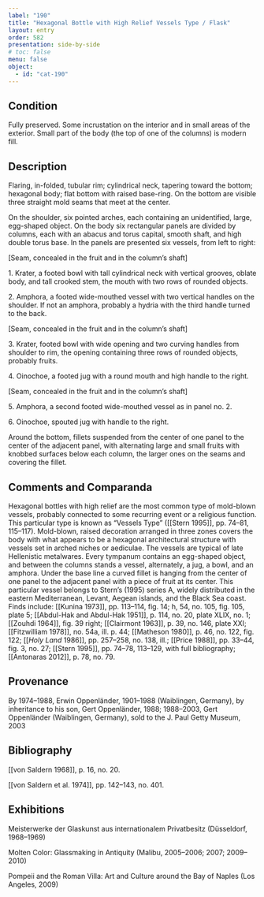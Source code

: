 ```yaml
---
label: "190"
title: "Hexagonal Bottle with High Relief Vessels Type / Flask"
layout: entry
order: 582
presentation: side-by-side
# toc: false
menu: false
object:
  - id: "cat-190"
---
```


## Condition

Fully preserved. Some incrustation on the interior and in small areas of the exterior. Small part of the body (the top of one of the columns) is modern fill.

## Description

Flaring, in-folded, tubular rim; cylindrical neck, tapering toward the bottom; hexagonal body; flat bottom with raised base-ring. On the bottom are visible three straight mold seams that meet at the center.

On the shoulder, six pointed arches, each containing an unidentified, large, egg-shaped object. On the body six rectangular panels are divided by columns, each with an abacus and torus capital, smooth shaft, and high double torus base. In the panels are presented six vessels, from left to right:

\[Seam, concealed in the fruit and in the column’s shaft\]

1\. Krater, a footed bowl with tall cylindrical neck with vertical grooves, oblate body, and tall crooked stem, the mouth with two rows of rounded objects.

2\. Amphora, a footed wide-mouthed vessel with two vertical handles on the shoulder. If not an amphora, probably a hydria with the third handle turned to the back.

\[Seam, concealed in the fruit and in the column’s shaft\]

3\. Krater, footed bowl with wide opening and two curving handles from shoulder to rim, the opening containing three rows of rounded objects, probably fruits.

4\. Oinochoe, a footed jug with a round mouth and high handle to the right.

\[Seam, concealed in the fruit and in the column’s shaft\]

5\. Amphora, a second footed wide-mouthed vessel as in panel no. 2.

6\. Oinochoe, spouted jug with handle to the right.

Around the bottom, fillets suspended from the center of one panel to the center of the adjacent panel, with alternating large and small fruits with knobbed surfaces below each column, the larger ones on the seams and covering the fillet.

## Comments and Comparanda

Hexagonal bottles with high relief are the most common type of mold-blown vessels, probably connected to some recurring event or a religious function. This particular type is known as “Vessels Type” ([[Stern 1995]], pp. 74–81, 115–117). Mold-blown, raised decoration arranged in three zones covers the body with what appears to be a hexagonal architectural structure with vessels set in arched niches or aediculae. The vessels are typical of late Hellenistic metalwares. Every tympanum contains an egg-shaped object, and between the columns stands a vessel, alternately, a jug, a bowl, and an amphora. Under the base line a curved fillet is hanging from the center of one panel to the adjacent panel with a piece of fruit at its center. This particular vessel belongs to Stern’s (1995) series A, widely distributed in the eastern Mediterranean, Levant, Aegean islands, and the Black Sea coast. Finds include: [[Kunina 1973]], pp. 113–114, fig. 14; h, 54, no. 105, fig. 105, plate 5; [[Abdul-Hak and Abdul-Hak 1951]], p. 114, no. 20, plate XLIX, no. 1; [[Zouhdi 1964]], fig. 39 right; [[Clairmont 1963]], p. 39, no. 146, plate XXI; [[Fitzwilliam 1978]], no. 54a, ill. p. 44; [[Matheson 1980]], p. 46, no. 122, fig. 122; [[*Holy Land* 1986]], pp. 257–258, no. 138, ill.; [[Price 1988]], pp. 33–44, fig. 3, no. 27; [[Stern 1995]], pp. 74–78, 113–129, with full bibliography; [[Antonaras 2012]], p. 78, no. 79.

## Provenance

By 1974–1988, Erwin Oppenländer, 1901–1988 (Waiblingen, Germany), by inheritance to his son, Gert Oppenländer, 1988; 1988–2003, Gert Oppenländer (Waiblingen, Germany), sold to the J. Paul Getty Museum, 2003

## Bibliography

[[von Saldern 1968]], p. 16, no. 20.

[[von Saldern et al. 1974]], pp. 142–143, no. 401.

## Exhibitions

Meisterwerke der Glaskunst aus internationalem Privatbesitz (Düsseldorf, 1968–1969)

Molten Color: Glassmaking in Antiquity (Malibu, 2005–2006; 2007; 2009–2010)

Pompeii and the Roman Villa: Art and Culture around the Bay of Naples (Los Angeles, 2009)